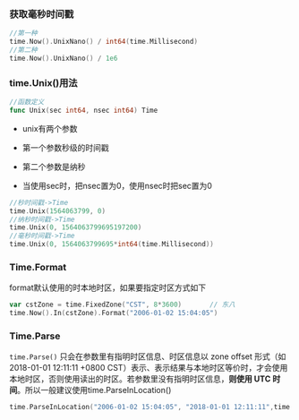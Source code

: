 ### 获取毫秒时间戳

```go
//第一种
time.Now().UnixNano() / int64(time.Millisecond)
//第二种
time.Now().UnixNano() / 1e6
```



### time.Unix()用法

```go
//函数定义
func Unix(sec int64, nsec int64) Time 
```

* unix有两个参数

* 第一个参数秒级的时间戳
* 第二个参数是纳秒
* 当使用sec时，把nsec置为0，使用nsec时把sec置为0

```go
//秒时间戳->Time
time.Unix(1564063799, 0)
//纳秒时间戳->Time
time.Unix(0, 1564063799695197200)
//毫秒时间戳->Time
time.Unix(0, 1564063799695*int64(time.Millisecond))
```



### Time.Format

format默认使用的时本地时区，如果要指定时区方式如下

```go
var cstZone = time.FixedZone("CST", 8*3600)       // 东八
time.Now().In(cstZone).Format("2006-01-02 15:04:05")
```



### Time.Parse

`time.Parse()` 只会在参数里有指明时区信息、时区信息以 zone offset 形式（如 2018-01-01 12:11:11 +0800 CST）表示、表示结果与本地时区等价时，才会使用本地时区，否则使用读出的时区。若参数里没有指明时区信息，**则使用 UTC 时间**。所以一般建议使用time.ParseInLocation()

```go
time.ParseInLocation("2006-01-02 15:04:05", "2018-01-01 12:11:11",time.Local)
```

